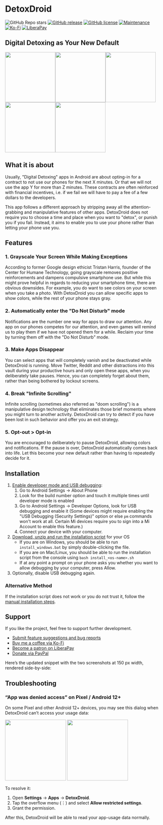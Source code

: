 # DetoxDroid

![GitHub Repo stars](https://img.shields.io/github/stars/flxapps/DetoxDroid)
[![GitHub release](https://img.shields.io/github/release/flxapps/DetoxDroid.svg)](https://github.com/flxapps/DetoxDroid/releases/) [![GitHub license](https://img.shields.io/github/license/flxapps/DetoxDroid.svg)](https://github.com/flxapps/DetoxDroid/blob/master/LICENSE) [![Maintenance](https://img.shields.io/badge/Maintained%3F-yes-green.svg)](https://github.com/flxapps/DetoxDroid/graphs/commit-activity) [![Ko-Fi](https://img.shields.io/static/v1?label=Buy%20me%20a%20coffee&message=3%20EUR&color=red)](https://ko-fi.com/flxapps/3) [![LiberaPay](https://img.shields.io/liberapay/receives/DetoxDroid)](https://liberapay.com/DetoxDroid) 

## Digital Detoxing as Your New Default

<img src="/fastlane/metadata/android/en-US/images/phoneScreenshots/1.jpg" width="165" /><img src="/fastlane/metadata/android/en-US/images/phoneScreenshots/2.jpg" width="165" /><img src="/fastlane/metadata/android/en-US/images/phoneScreenshots/3.jpg" width="165" /><img src="/fastlane/metadata/android/en-US/images/phoneScreenshots/4.jpg" width="165" /><img src="/fastlane/metadata/android/en-US/images/phoneScreenshots/5.jpg" width="165" />

## What it is about

Usually, "Digital Detoxing" apps in Android are about opting-in for a contract to not use our phones for the next X minutes. Or that we will not use the app Y for more than Z minutes. These contracts are often reinforced with financial incentives, i.e. if we fail we will have to pay a fee of a few dollars to the developers.

This app follows a different approach by stripping away all the attention-grabbing and manipulative features of other apps. DetoxDroid does not require you to choose a time and place when you want to "detox", or punish you if you fail. Instead, it aims to enable you to use your phone rather than letting your phone use you.

## Features

### 1. Grayscale Your Screen While Making Exceptions
According to former Google design ethicist Tristan Harris, founder of the Center for Humane Technology, going grayscale removes positive reinforcements and dampens compulsive smartphone use. But while this might prove helpful in regards to reducing your smartphone time, there are obvious downsides. For example, you do want to see colors on your screen when you take a photo. With DetoxDroid you can allow specific apps to show colors, while the rest of your phone stays gray.

### 2. Automatically enter the "Do Not Disturb" mode
Notifications are the number one way for apps to draw our attention. Any app on our phones competes for our attention, and even games will remind us to play them if we have not opened them for a while. Reclaim your time by turning them off with the "Do Not Disturb" mode.

### 3. Make Apps Disappear
You can select apps that will completely vanish and be deactivated while DetoxDroid is running. Move Twitter, Reddit and other distractions into this vault during your productive hours and only open these apps, when you deliberately take pauses. Hence, you can completely forget about them, rather than being bothered by lockout screens.

### 4. Break "Infinite Scrolling"
Infinite scrolling (sometimes also referred as "doom scrolling") is a manipulative design technology that eliminates those brief moments where you might turn to another activity. DetoxDroid can try to detect if you have been lost in such behavior and offer you an exit strategy.

### 5. Opt-out > Opt-in
You are encouraged to deliberately to pause DetoxDroid, allowing colors and notifications. If the pause is over, DetoxDroid automatically comes back into life. Let this become your new default rather than having to repeatedly decide for it.

## Installation
1. [Enable developer mode and USB debugging](https://www.youtube.com/watch?v=0usgePpr8_Y):
    1. Go to Android Settings → About Phone
    2. Look for the build number option and touch it multiple times until developer mode is enabled
    3. Go to Android Settings → Developer Options, look for USB debugging and enable it
    (Some devices might require enabling the "USB Debugging (Security Settings)" option or else `pm` commands won't work at all. Certain Mi devices require you to sign into a Mi Account to enable this feature.)
    4. Connect your device with your computer.
2. [Download, unzip and run the installation script](https://downgit.github.io/#/home?url=https://github.com/flxapps/DetoxDroid/tree/master/install) for your OS
    - If you are on Windows, you should be able to run `install_windows.bat` by simply double-clicking the file.
    - If you are on Mac/Linux, you should be able to run the installation script from the console using `bash install_<os-name>.sh`
    - If at any point a prompt on your phone asks you whether you want to allow debugging by your computer, press Allow.
3. Optionally, disable USB debugging again.

### Alternative Method
If the installation script does not work or you do not trust it, follow the [manual installation steps](https://github.com/flxapps/DetoxDroid/wiki/Manual-Installation).

## Support
If you like the project, feel free to support further development.
- [Submit feature suggestions and bug reports](https://github.com/flxapps/DetoxDroid/issues/new)
- [Buy me a coffee via Ko-Fi](https://ko-fi.com/flxapps)
- [Become a patron on LiberaPay](https://liberapay.com/DetoxDroid/donate)
- [Donate via PayPal](https://www.paypal.com/donate/?cmd=_s-xclick&hosted_button_id=K6T2HPXE7HQBG)



Here’s the updated snippet with the two screenshots at 150 px width, rendered side-by-side:

## Troubleshooting

### “App was denied access” on Pixel / Android 12+

On some Pixel and other Android 12+ devices, you may see this dialog when DetoxDroid can’t access your usage data:

<p float="left">
  <img src="https://github.com/user-attachments/assets/81c0d990-4b8e-40dd-9466-ac10c4833606" width="200" />
  <img src="https://github.com/user-attachments/assets/2b8fb76b-def0-4a80-a77b-b0b6af0a374d" width="200" />
</p>

To resolve it:

1. Open **Settings** → **Apps** → **DetoxDroid**.  
2. Tap the overflow menu (⋮) and select **Allow restricted settings**.  
3. Grant the permission.  

After this, DetoxDroid will be able to read your app-usage data normally.

